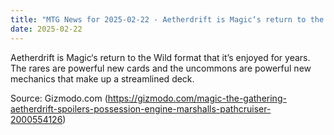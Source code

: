 ```yaml
---
title: "MTG News for 2025-02-22 - Aetherdrift is Magic‘s return to the Wild format t..."
date: 2025-02-22
---
```


Aetherdrift is Magic‘s return to the Wild format that it’s enjoyed for years. The rares are powerful new cards and the uncommons are powerful new mechanics that make up a streamlined deck.

Source: Gizmodo.com (https://gizmodo.com/magic-the-gathering-aetherdrift-spoilers-possession-engine-marshalls-pathcruiser-2000554126)
